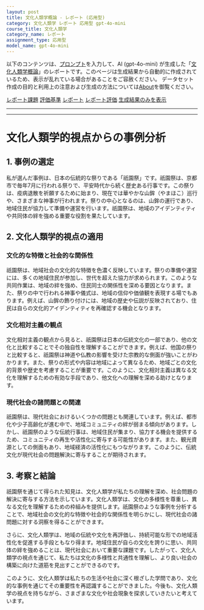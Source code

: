 ```yaml
---
layout: post
title: 文化人類学概論 - レポート (応用型)
category: 文化人類学 レポート 応用型 gpt-4o-mini
course_title: 文化人類学
category_name: レポート
assignment_type: 応用型
model_name: gpt-4o-mini
---
```


以下のコンテンツは、[プロンプト](https://github.com/takedatoshiyuki/synthetic_assignments/tree/main/generated/文化人類学/gpt-4o-mini/prompt_レポート-応用型.md)を入力して、AI (gpt-4o-mini) が生成した「[文化人類学概論](/contents/文化人類学/)」のレポートです。このページは生成結果から自動的に作成されているため、表示が乱れている場合があることをご容赦ください。
データセット作成の目的と利用上の注意および生成の方法については[About](/About)を御覧ください。

[レポート課題](../レポート課題-応用型)
[評価基準](../評価基準-応用型)
[レポート](../レポート-応用型)
[レポート評価](../レポート評価-応用型)
[生成結果のみを表示](https://github.com/takedatoshiyuki/synthetic_assignments/tree/main/generated/文化人類学/gpt-4o-mini/レポート-応用型.md)
  

***
***
  
# 文化人類学的視点からの事例分析

## 1. 事例の選定

私が選んだ事例は、日本の伝統的な祭りである「祇園祭」です。祇園祭は、京都市で毎年7月に行われる祭りで、平安時代から続く歴史ある行事です。この祭りは、疫病退散を祈願するために始まり、現在では華やかな山鉾（やまほこ）巡行や、さまざまな神事が行われます。祭りの中心となるのは、山鉾の運行であり、地域住民が協力して準備や運営を行います。祇園祭は、地域のアイデンティティや共同体の絆を強める重要な役割を果たしています。

## 2. 文化人類学的視点の適用

### 文化的な特徴と社会的な関係性

祇園祭は、地域社会の文化的な特徴を色濃く反映しています。祭りの準備や運営には、多くの地域住民が参加し、世代を超えた協力が求められます。このような共同作業は、地域の絆を強め、住民同士の関係性を深める要因となります。また、祭りの中で行われる神事や儀式は、地域の信仰や価値観を表現する場でもあります。例えば、山鉾の飾り付けには、地域の歴史や伝説が反映されており、住民は自らの文化的アイデンティティを再確認する機会となります。

### 文化相対主義の観点

文化相対主義の観点から見ると、祇園祭は日本の伝統文化の一部であり、他の文化と比較することでその独自性を理解することができます。例えば、他国の祭りと比較すると、祇園祭は神道や仏教の影響を受けた宗教的な側面が強いことがわかります。また、祭りの形式や内容は地域によって異なるため、地域ごとの文化的背景や歴史を考慮することが重要です。このように、文化相対主義は異なる文化を理解するための有効な手段であり、他文化への理解を深める助けとなります。

### 現代社会の諸問題との関連

祇園祭は、現代社会におけるいくつかの問題とも関連しています。例えば、都市化や少子高齢化が進む中で、地域コミュニティの絆が弱まる傾向があります。しかし、祇園祭のような伝統行事は、地域住民が集まり、協力する機会を提供するため、コミュニティの再生や活性化に寄与する可能性があります。また、観光資源としての側面もあり、地域経済の活性化にもつながります。このように、伝統文化が現代社会の問題解決に寄与することが期待されます。

## 3. 考察と結論

祇園祭を通じて得られた知見は、文化人類学が私たちの理解を深め、社会問題の解決に寄与する方法を示しています。文化人類学は、文化の多様性を尊重し、異なる文化を理解するための枠組みを提供します。祇園祭のような事例を分析することで、地域社会の文化的な特徴や社会的な関係性を明らかにし、現代社会の諸問題に対する洞察を得ることができます。

さらに、文化人類学は、地域の伝統や文化を再評価し、持続可能な形での地域活性化を促進する手段ともなり得ます。地域住民が自らの文化を誇りに思い、共同体の絆を強めることは、現代社会において重要な課題です。したがって、文化人類学の視点を通じて、私たちは文化の多様性と共通性を理解し、より良い社会の構築に向けた道筋を見出すことができるのです。

このように、文化人類学は私たちの生活や社会に深く根ざした学問であり、文化的な事例を通じてその重要性を再認識することができました。今後も、文化人類学の視点を持ちながら、さまざまな文化や社会現象を探求していきたいと考えています。

